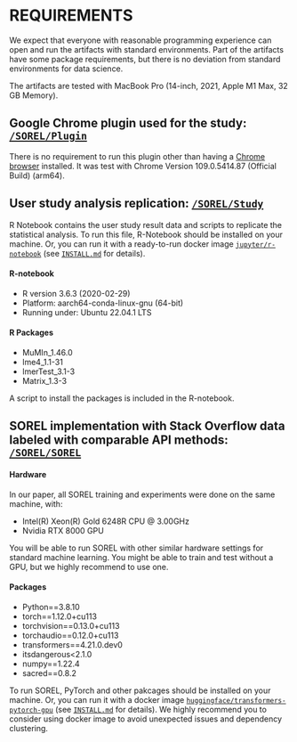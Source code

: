 # REQUIREMENTS

We expect that everyone with reasonable programming experience can open and run the artifacts with standard environments.
Part of the artifacts have some package requirements, but there is no deviation from standard environments for data science.

The artifacts are tested with MacBook Pro (14-inch, 2021, Apple M1 Max, 32 GB Memory).

## Google Chrome plugin used for the study: [`/SOREL/Plugin`](https://github.com/namdy0429/SOREL/tree/main/Plugin)

There is no requirement to run this plugin other than having a [Chrome browser](https://www.google.com/chrome/) installed. 
It was test with Chrome Version 109.0.5414.87 (Official Build) (arm64).

## User study analysis replication: [`/SOREL/Study`](https://github.com/namdy0429/SOREL/tree/main/Study)

R Notebook contains the user study result data and scripts to replicate the statistical analysis.
To run this file, R-Notebook should be installed on your machine.
Or, you can run it with a ready-to-run docker image [`jupyter/r-notebook`](https://hub.docker.com/r/jupyter/r-notebook) (see [`INSTALL.md`](https://github.com/namdy0429/SOREL/blob/main/INSTALL.md) for details).

#### R-notebook

- R version 3.6.3 (2020-02-29)
- Platform: aarch64-conda-linux-gnu (64-bit)
- Running under: Ubuntu 22.04.1 LTS

#### R Packages

- MuMIn_1.46.0
- lme4_1.1-31
- lmerTest_3.1-3
- Matrix_1.3-3

A script to install the packages is included in the R-notebook.

## SOREL implementation with Stack Overflow data labeled with comparable API methods: [`/SOREL/SOREL`](https://github.com/namdy0429/SOREL/tree/main/SOREL)

#### Hardware

In our paper, all SOREL training and experiments were done on the same machine, with:

- Intel(R) Xeon(R) Gold 6248R CPU @ 3.00GHz
- Nvidia RTX 8000 GPU

You will be able to run SOREL with other similar hardware settings for standard machine learning.
You might be able to train and test without a GPU, but we highly recommend to use one.

#### Packages
- Python==3.8.10
- torch==1.12.0+cu113
- torchvision==0.13.0+cu113
- torchaudio==0.12.0+cu113
- transformers==4.21.0.dev0
- itsdangerous<2.1.0
- numpy==1.22.4
- sacred==0.8.2

To run SOREL, PyTorch and other pakcages should be installed on your machine.
Or, you can run it with a docker image [`huggingface/transformers-pytorch-gpu`](https://hub.docker.com/r/huggingface/transformers-pytorch-gpu) (see [`INSTALL.md`](https://github.com/namdy0429/SOREL/blob/main/INSTALL.md) for details).
We highly recommend you to consider using docker image to avoid unexpected issues and dependency clustering.
